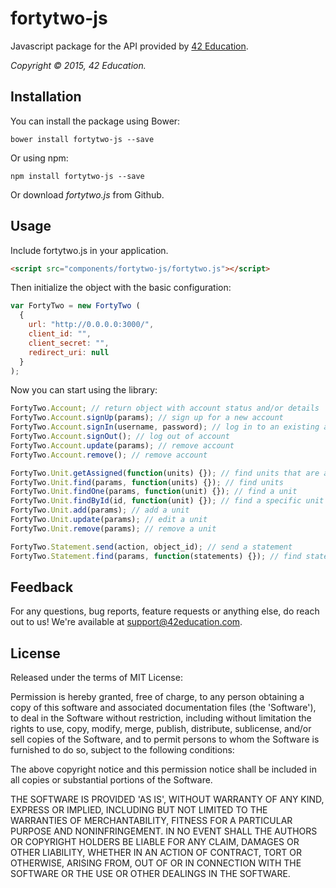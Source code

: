 fortytwo-js
==============

Javascript package for the API provided by [42 Education](https://42education.com).

*Copyright &copy; 2015, 42 Education.*

Installation
------------

You can install the package using Bower:

```shell
bower install fortytwo-js --save
```

Or using npm:

```shell
npm install fortytwo-js --save
```

Or download *fortytwo.js* from Github.

Usage
-----
Include fortytwo.js in your application.

```html
<script src="components/fortytwo-js/fortytwo.js"></script>
```

Then initialize the object with the basic configuration:

```js
var FortyTwo = new FortyTwo (
  {
    url: "http://0.0.0.0:3000/",
    client_id: "",
    client_secret: "",
    redirect_uri: null
  }
);
```

Now you can start using the library:

```js
FortyTwo.Account; // return object with account status and/or details
FortyTwo.Account.signUp(params); // sign up for a new account
FortyTwo.Account.signIn(username, password); // log in to an existing account
FortyTwo.Account.signOut(); // log out of account
FortyTwo.Account.update(params); // remove account
FortyTwo.Account.remove(); // remove account

FortyTwo.Unit.getAssigned(function(units) {}); // find units that are assigned to this user
FortyTwo.Unit.find(params, function(units) {}); // find units
FortyTwo.Unit.findOne(params, function(unit) {}); // find a unit
FortyTwo.Unit.findById(id, function(unit) {}); // find a specific unit by id
FortyTwo.Unit.add(params); // add a unit
FortyTwo.Unit.update(params); // edit a unit
FortyTwo.Unit.remove(params); // remove a unit

FortyTwo.Statement.send(action, object_id); // send a statement
FortyTwo.Statement.find(params, function(statements) {}); // find statements
```

Feedback
------

For any questions, bug reports, feature requests or anything else, do reach out to us! We're available at [support@42education.com](mailto:support@42education.com).

License
----

Released under the terms of MIT License:

Permission is hereby granted, free of charge, to any person obtaining
a copy of this software and associated documentation files (the
'Software'), to deal in the Software without restriction, including
without limitation the rights to use, copy, modify, merge, publish,
distribute, sublicense, and/or sell copies of the Software, and to
permit persons to whom the Software is furnished to do so, subject to
the following conditions:

The above copyright notice and this permission notice shall be
included in all copies or substantial portions of the Software.

THE SOFTWARE IS PROVIDED 'AS IS', WITHOUT WARRANTY OF ANY KIND,
EXPRESS OR IMPLIED, INCLUDING BUT NOT LIMITED TO THE WARRANTIES OF
MERCHANTABILITY, FITNESS FOR A PARTICULAR PURPOSE AND NONINFRINGEMENT.
IN NO EVENT SHALL THE AUTHORS OR COPYRIGHT HOLDERS BE LIABLE FOR ANY
CLAIM, DAMAGES OR OTHER LIABILITY, WHETHER IN AN ACTION OF CONTRACT,
TORT OR OTHERWISE, ARISING FROM, OUT OF OR IN CONNECTION WITH THE
SOFTWARE OR THE USE OR OTHER DEALINGS IN THE SOFTWARE.


